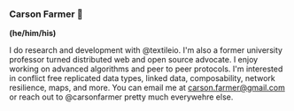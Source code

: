 ### Carson Farmer 👋
__(he/him/his)__

I do research and development with @textileio. I'm also a former university professor turned distributed web and open source advocate. I enjoy working on advanced algorithms and peer to peer protocols. I'm interested in conflict free replicated data types, linked data, composability, network resilience, maps, and more. You can email me at carson.farmer@gmail.com or reach out to @carsonfarmer pretty much everywehre else.
